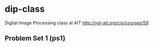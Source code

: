 dip-class
=========

Digital Image Processing class at AIT
http://vgl-ait.org/cis/courses/59

Problem Set 1 (ps1)
- 
